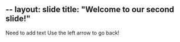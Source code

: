 --
layout: slide
title: "Welcome to our second slide!"
---
Need to add text
Use the left arrow to go back!
